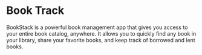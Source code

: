 # Book Track

BookStack is a powerful book management app that gives you access to your entire book catalog, anywhere.
It allows you to quickly find any book in your library, share your favorite books, and keep track of borrowed and lent books.
